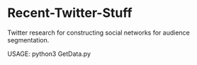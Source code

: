 # Recent-Twitter-Stuff
Twitter research for constructing social networks for audience segmentation.

USAGE: python3 GetData.py <twitter ID or handle>
